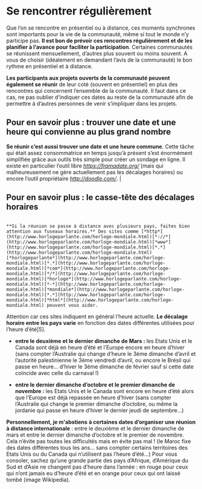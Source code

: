 # Se rencontrer régulièrement

Que l’on se rencontre en présentiel ou à distance, ces moments synchrones sont importants pour la vie de la communauté, même si tout le monde n’y participe pas. **Il est bon de prévoir ces rencontres régulièrement et de les planifier à l’avance pour faciliter la participation**. Certaines communautés se réunissent mensuellement, d’autres plus souvent ou moins souvent. A vous de choisir (idéalement en demandant l’avis de la communauté) le bon rythme en présentiel et à distance.

**Les participants aux projets ouverts de la communauté peuvent également se réunir** de leur coté (souvent en présentiel) en plus des rencontres qui concernent l’ensemble de la communauté. Il faut dans ce cas, ne pas oublier d’indiquer ces dates au reste de la communauté afin de permettre à d’autres personnes de venir s’impliquer dans les projets.

## Pour en savoir plus : trouver une date et une heure qui convienne au plus grand nombre

**Se réunir c’est aussi trouver une date et une heure commune**. Cette tâche qui était assez consommatrice en temps jusqu’à présent s’est énormément simplifiée grâce aux outils très simple pour créer un sondage en ligne. Il existe en particulier l’outil libre [*https*](https://framadate.org/)[*://*](https://framadate.org/)[*framadate*](https://framadate.org/)[*.*](https://framadate.org/)[*org*](https://framadate.org/)[*/*](https://framadate.org/) (mais qui malheureusement ne gère actuellement pas les décalages horaires) ou encore l’outil propriétaire [*http*](http://doodle.com/)[*://*](http://doodle.com/)[*doodle*](http://doodle.com/)[*.*](http://doodle.com/)[*com*](http://doodle.com/)[*/*](http://doodle.com/). |

## Pour en savoir plus : le casse-tête des décalages horaires

                                                                                                                                                                                                                                                                                                                                                                                                                                                                                                                                                                                                                                                                                                                                                                                                                                                                                                     **Si la réunion se passe à distance avec plusieurs pays, faites bien attention aux fuseaux horaires.** Des sites comme [*http*](http://www.horlogeparlante.com/horloge-mondiale.html)[*://*](http://www.horlogeparlante.com/horloge-mondiale.html)[*www*](http://www.horlogeparlante.com/horloge-mondiale.html)[*.*](http://www.horlogeparlante.com/horloge-mondiale.html)[*horlogeparlante*](http://www.horlogeparlante.com/horloge-mondiale.html)[*.*](http://www.horlogeparlante.com/horloge-mondiale.html)[*com*](http://www.horlogeparlante.com/horloge-mondiale.html)[*/*](http://www.horlogeparlante.com/horloge-mondiale.html)[*horloge*](http://www.horlogeparlante.com/horloge-mondiale.html)[*-*](http://www.horlogeparlante.com/horloge-mondiale.html)[*mondiale*](http://www.horlogeparlante.com/horloge-mondiale.html)[*.*](http://www.horlogeparlante.com/horloge-mondiale.html)[*html*](http://www.horlogeparlante.com/horloge-mondiale.html) peuvent vous aider. 
                                                                                                                                                                                                                                                                                                                                                                                                                                                                                                                                                                                                                                                                                                                                                                                                                                                                                                                                                                                    
Attention car ces sites indiquent en général l’heure actuelle. **Le décalage horaire entre les pays varie** en fonction des dates différentes utilisées pour l’heure d’été[5].
                                                                                                                                                                                                                                                                                                                                                                                                                                                                                                                                                                                                                                                                                                                                                                                                                                                                                                                                                                               
 -   **entre le deuxième et le dernier dimanche de Mars :** les Etats Unis et le Canada sont déjà en heure d’été et l’Europe encore en heure d’hiver (sans compter l’Australie qui change d’heure le 3ème dimanche d’avril et l’autorité palestinienne le 3ème vendredi d’avril, ou encore le Brésil qui passe en heure… d’hiver le 3ème dimanche de février sauf si cette date coïncide avec celle du carnaval !)

                                                                                                                                                                                                                                                                                                                                                                                                                                                                                                                                                                                                                                                                                                                                                                                                                                                                                                                                                                                 
 -   **entre le dernier dimanche d’octobre et le premier dimanche de novembre :** les Etats Unis et le Canada sont encore en heure d’été alors que l’Europe est déjà repassée en heure d’hiver (sans compter l’Australie qui change le premier dimanche d’octobre, ou même la jordanie qui passe en heure d’hiver le dernier jeudi de septembre…)

                                                                                                                                                                                                                                                                                                                                                                                                                                                                                                                                                                                                                                                                                                                                                                                                                                                                                                                                                                                 
 **Personnellement, je m'abstiens** **à certaines dates d’organiser une réunion à distance internationale** : entre le deuxième et le dernier dimanche de mars et entre le dernier dimanche d’octobre et le premier de novembre. Cela n’évite pas toutes les difficultés mais en évite pas mal ! (le Maroc fixe des dates différentes tous les ans… sans compter certains territoires des Etats Unis ou du Canada qui n’utilisent pas l’heure d’été...)
                                                                                                                                                                                                                                                                                                                                                                                                                                                                                                                                                                                                                                                                                                                                                                                                                                                                                                                                                                                                                                                                                                                                                                                                                                                                                                                                                                                                                                                                                                                                                                                                                                                                                                                                                                                                                                                                                                                                                        Pour vous consoler, sachez qu’une grande partie des pays d’Afrique, d’Amérique du Sud et d’Asie ne changent pas d’heure dans l’année : en rouge pour ceux qui n’ont jamais eu d’heure d’été et en orange pour ceux qui ont laissé tombé (image Wikipedia).
